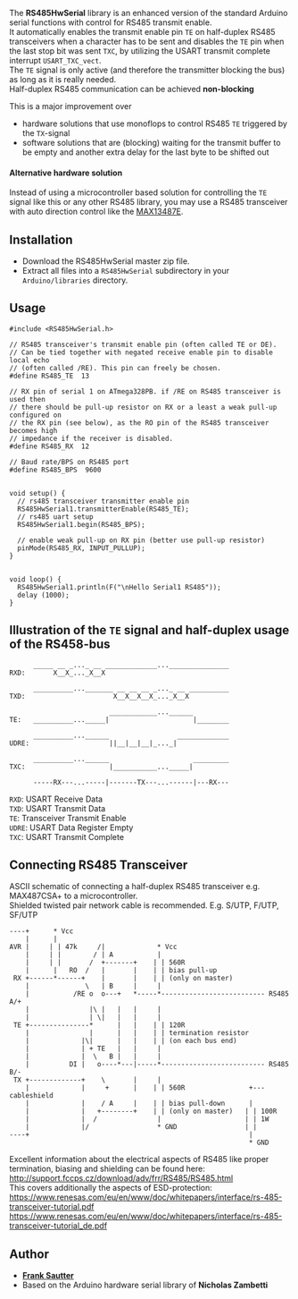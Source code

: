 The **RS485HwSerial** library is an enhanced version of the standard Arduino serial
functions with control for RS485 transmit enable.  
It automatically enables the transmit enable pin `TE` on half-duplex RS485 transceivers
when a character has to be sent and disables the `TE` pin when the last stop bit was sent
`TXC`, by utilizing the USART transmit complete interrupt `USART_TXC_vect`.  
The `TE` signal is only active (and therefore the transmitter blocking the bus) as long as it is really needed.  
Half-duplex RS485 communication can be achieved **non-blocking**

This is a major improvement over
* hardware solutions that use monoflops to control RS485 `TE` triggered by the `TX`-signal
* software solutions that are (blocking) waiting for the transmit buffer to be empty and
another extra delay for the last byte to be shifted out

#### Alternative hardware solution
Instead of using a microcontroller based solution for controlling the `TE` signal like this or any other RS485 library, you may use a RS485 transceiver with auto direction control like the [MAX13487E](https://www.maximintegrated.com/en/products/interface/transceivers/MAX13487E.html).

## Installation
* Download the RS485HwSerial master zip file.
* Extract all files into a `RS485HwSerial` subdirectory in your `Arduino/libraries` directory.

## Usage

```
#include <RS485HwSerial.h>

// RS485 transceiver's transmit enable pin (often called TE or DE).
// Can be tied together with negated receive enable pin to disable local echo
// (often called /RE). This pin can freely be chosen.
#define RS485_TE  13

// RX pin of serial 1 on ATmega328PB. if /RE on RS485 transceiver is used then
// there should be pull-up resistor on RX or a least a weak pull-up configured on
// the RX pin (see below), as the RO pin of the RS485 transceiver becomes high
// impedance if the receiver is disabled.
#define RS485_RX  12

// Baud rate/BPS on RS485 port
#define RS485_BPS  9600


void setup() {
  // rs485 transceiver transmitter enable pin
  RS485HwSerial1.transmitterEnable(RS485_TE);
  // rs485 uart setup
  RS485HwSerial1.begin(RS485_BPS);

  // enable weak pull-up on RX pin (better use pull-up resistor)
  pinMode(RS485_RX, INPUT_PULLUP);
}


void loop() {
  RS485HwSerial1.println(F("\nHello Serial1 RS485"));
  delay (1000);
}
```

## Illustration of the `TE` signal and half-duplex usage of the RS458-bus

```
      _____ __ _..._ __ _____________..._______________
RXD:       X__X_..._X__X

      __________..._______ __ __ __ _..._ __ __________
TXD:                      X__X__X__X_..._X__X  

                         ____________...______
TE:   __________..._____|                     |________

      __________...______                 _____________
UDRE:                    ||__|__|__|_..._|

      __________...______                     _________
TXC:                     |___________..._____|

      -----RX---...-----|-------TX---...------|---RX---
```
`RXD`: USART Receive Data  
`TXD`: USART Transmit Data  
`TE`: Transceiver Transmit Enable  
`UDRE`: USART Data Register Empty  
`TXC`: USART Transmit Complete  

## Connecting RS485 Transceiver
ASCII schematic of connecting a half-duplex RS485 transceiver e.g. MAX487CSA+ to a microcontroller.  
Shielded twisted pair network cable is recommended. E.g. S/UTP, F/UTP, SF/UTP

```
----+      * Vcc
    |      |
AVR |     | | 47k     /|             * Vcc
    |     | |        / | A           |
    |     | |       /  +-------+    | | 560R
    |      |   RO  /   |       |    | | bias pull-up
 RX +------*------+    |       |    | | (only on master)
    |              \   | B     |     |
    |           /RE o  o---+   *-----*-------------------------- RS485 A/+
    |               |\ |   |   |     |
    |               | \|   |   |     |
 TE +---------------*      |   |    | | 120R
    |               |      |   |    | | termination resistor
    |             |\|      |   |    | | (on each bus end)
    |             | + TE   |   |     |
    |             |  \   B |   |     |
    |          DI |   o----*---|-----*-------------------------- RS485 B/-
 TX +-------------+    \       |     |
    |             |     +      |    | | 560R                +--- cableshield
    |             |    / A     |    | | bias pull-down      |
    |             |   +--------+    | | (only on master)   | | 100R
    |             |  /               |                     | | 1W
    |             |/                 * GND                 | |
----+                                                       |
                                                            * GND           
```
Excellent information about the electrical aspects of RS485 like proper termination, biasing
and shielding can be found here:  
http://support.fccps.cz/download/adv/frr/RS485/RS485.html  
This covers additionally the aspects of ESD-protection:  
https://www.renesas.com/eu/en/www/doc/whitepapers/interface/rs-485-transceiver-tutorial.pdf  
https://www.renesas.com/eu/en/www/doc/whitepapers/interface/rs-485-transceiver-tutorial_de.pdf  

## Author
* **[Frank Sautter](https://sautter.com)**
* Based on the Arduino hardware serial library of **Nicholas Zambetti**
